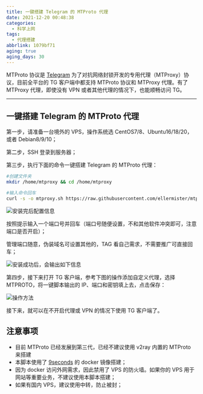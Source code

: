 ```yaml
---
title: 一键搭建 Telegram 的 MTProto 代理
date: 2021-12-20 00:48:38
categories:
  - 科学上网
tags:
  - 代理搭建
abbrlink: 1079bf71
aging: true
aging_days: 30
---
```

MTProto 协议是 [Telegram](https://telegram.org) 为了对抗网络封锁开发的专用代理（MTProxy）协议，目前全平台的 TG 客户端中都支持 MTProto 协议和 MTProxy 代理。有了 MTProxy 代理，即使没有 VPN 或者其他代理的情况下，也能顺畅访问 TG。

<!-- more -->

---

## 一键搭建 Telegram 的 MTProto 代理

第一步，请准备一台境外的 VPS，操作系统选 CentOS7/8、Ubuntu16/18/20，或者 Debian8/9/10；

第二步，SSH 登录到服务器；

第三步，执行下面的命令一键搭建 Telegram 的 MTProto 代理：

```bash
#创建文件夹
mkdir /home/mtproxy && cd /home/mtproxy

#输入命令回车
curl -s -o mtproxy.sh https://raw.githubusercontent.com/ellermister/mtproxy/master/mtproxy.sh && chmod +x mtproxy.sh && bash mtproxy.sh
```

![安装完后配置信息](https://img.lisir.me/image/posts/1079bf71/001.png)

按照提示输入一个端口号并回车（端口号随便设置，不和其他软件冲突即可，注意端口是否开启）；

管理端口随意，伪装域名可设置其他的，TAG 看自己需求，不需要推广可直接回车；

![安装成功后，会输出如下信息](https://img.lisir.me/image/posts/1079bf71/002.png)

第四步，接下来打开 TG 客户端，参考下图的操作添加自定义代理，选择 MTPROTO，将一键脚本输出的 IP、端口和密钥填上去，点击保存：

![操作方法](https://img.lisir.me/image/posts/1079bf71/003.png)

接下来，就可以在不开启代理或 VPN 的情况下使用 TG 客户端了。

## 注意事项

* 目前 MTProto 已经发展到第三代，已经不建议使用 v2ray 内置的 MTProto 来搭建
* 本脚本使用了 [9seconds](https://github.com/9seconds/mtg) 的 docker 镜像搭建；
* 因为 docker 访问外网需求，因此禁用了 VPS 的防火墙。如果你的 VPS 用于网站等重要业务，不建议使用本脚本搭建；
* 如果有国内 VPS，建议使用中转，防止被封；
